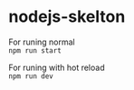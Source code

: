 # nodejs-skelton

For runing normal  
```npm run start```

For runing with hot reload   
```npm run dev```
